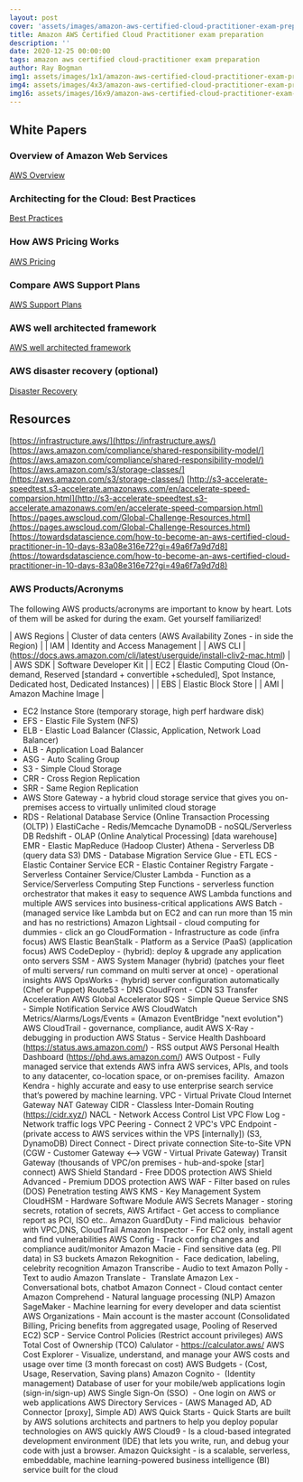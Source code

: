 ```yaml
---
layout: post
cover: 'assets/images/amazon-aws-certified-cloud-practitioner-exam-preparation.jpg'
title: Amazon AWS Certified Cloud Practitioner exam preparation
description: ''
date: 2020-12-25 00:00:00
tags: amazon aws certified cloud-practitioner exam preparation
author: Ray Bogman
img1: assets/images/1x1/amazon-aws-certified-cloud-practitioner-exam-preparation.jpg
img4: assets/images/4x3/amazon-aws-certified-cloud-practitioner-exam-preparation.jpg
img16: assets/images/16x9/amazon-aws-certified-cloud-practitioner-exam-preparation.jpg
---
```





## White Papers

### Overview of Amazon Web Services
[AWS Overview](https://d0.awsstatic.com/whitepapers/aws-overview.pdf)

### Architecting for the Cloud: Best Practices
[Best Practices](https://aws.amazon.com/blogs/aws/new-whitepaper-architecting-for-the-cloud-best-practices/)

### How AWS Pricing Works
[AWS Pricing](http://d1.awsstatic.com/whitepapers/aws_pricing_overview.pdf)

### Compare AWS Support Plans
[AWS Support Plans](https://aws.amazon.com/premiumsupport/plans/)

### AWS well architected framework
[AWS well architected framework](https://d1.awsstatic.com/whitepapers/architecture/AWS_Well-Architected_Framework.pdf)

### AWS disaster recovery (optional)
[Disaster Recovery](https://aws.amazon.com/cloudendure-disaster-recovery/)

## Resources
[https://infrastructure.aws/](https://infrastructure.aws/)
[https://aws.amazon.com/compliance/shared-responsibility-model/](https://aws.amazon.com/compliance/shared-responsibility-model/)
[https://aws.amazon.com/s3/storage-classes/](https://aws.amazon.com/s3/storage-classes/)
[http://s3-accelerate-speedtest.s3-accelerate.amazonaws.com/en/accelerate-speed-comparsion.html](http://s3-accelerate-speedtest.s3-accelerate.amazonaws.com/en/accelerate-speed-comparsion.html)
[https://pages.awscloud.com/Global-Challenge-Resources.html](https://pages.awscloud.com/Global-Challenge-Resources.html)
[https://towardsdatascience.com/how-to-become-an-aws-certified-cloud-practitioner-in-10-days-83a08e316e72?gi=49a6f7a9d7d8](https://towardsdatascience.com/how-to-become-an-aws-certified-cloud-practitioner-in-10-days-83a08e316e72?gi=49a6f7a9d7d8)

### AWS Products/Acronyms

The following AWS products/acronyms are important to know by heart. Lots of them will be asked for during the exam. Get  yourself familiarized!


| AWS Regions | Cluster of data centers (AWS Availability Zones - in side the Region) |
| IAM         | Identity and Access Management |
| AWS CLI     | (https://docs.aws.amazon.com/cli/latest/userguide/install-cliv2-mac.html) |
| AWS SDK     | Software Developer Kit |
| EC2         | Elastic Computing Cloud (On-demand, Reserved [standard + convertible +scheduled], Spot Instance, Dedicated host, Dedicated Instances) |
| EBS         | Elastic Block Store |
| AMI         | Amazon Machine Image |
* EC2 Instance Store (temporary storage, high perf hardware disk)
* EFS - Elastic File System (NFS)
* ELB - Elastic Load Balancer (Classic, Application, Network Load Balancer)
* ALB - Application Load Balancer
* ASG - Auto Scaling Group
* S3 - Simple Cloud Storage
* CRR - Cross Region Replication
* SRR - Same Region Replication
* AWS Store Gateway - a hybrid cloud storage service that gives you on-premises access to virtually unlimited cloud storage
* RDS - Relational Database Service (Online Transaction Processing (OLTP) )
ElastiCache - Redis/Memcache
DynamoDB - noSQL/Serverless DB
Redshift - OLAP (Online Analytical Processing) [data warehouse]
EMR - Elastic MapReduce (Hadoop Cluster)
Athena - Serverless DB (query data S3)
DMS - Database Migration Service
Glue - ETL
ECS - Elastic Container Service
ECR - Elastic Container Registry
Fargate - Serverless Container Service/Cluster
Lambda - Function as a Service/Serverless Computing
Step Functions - serverless function orchestrator that makes it easy to sequence AWS Lambda functions and multiple AWS services into business-critical applications
AWS Batch - (managed service like Lambda but on EC2 and can run more than 15 min and has no restrictions)
Amazon Lightsail - cloud computing for dummies - click an go
CloudFormation - Infrastructure as code (infra focus)
AWS Elastic BeanStalk - Platform as a Service (PaaS) (application focus)
AWS CodeDeploy - (hybrid): deploy & upgrade any application onto servers
SSM - AWS System Manager (hybrid) (patches your fleet of multi servers/ run command on multi server at once) - operational insights
AWS OpsWorks - (hybrid) server configuration automatically (Chef or Puppet)
Route53 - DNS
CloudFront - CDN
S3 Transfer Acceleration
AWS Global Accelerator
SQS - Simple Queue Service
SNS - Simple Notification Service
AWS CloudWatch Metrics/Alarms/Logs/Events = (Amazon EventBridge "next evolution")
AWS CloudTrail - governance, compliance, audit
AWS X-Ray - debugging in production
AWS Status - Service Health Dashboard (https://status.aws.amazon.com/) - RSS output
AWS Personal Health Dashboard (https://phd.aws.amazon.com/)
AWS Outpost - Fully managed service that extends AWS infra AWS services, APIs, and tools to any datacenter, co-location space, or on-premises facility. 
Amazon Kendra - highly accurate and easy to use enterprise search service that’s powered by machine learning.
VPC - Virtual Private Cloud
Internet Gateway
NAT Gateway
CIDR - Classless Inter-Domain Routing (https://cidr.xyz/)
NACL - Network Access Control List
VPC Flow Log - Network traffic logs
VPC Peering - Connect 2 VPC's
VPC Endpoint - (private access to AWS services within the VPS [internally]) (S3, DynamoDB)
Direct Connect - Direct private connection
Site-to-Site VPN (CGW - Customer Gateway <--> VGW - Virtual Private Gateway)
Transit Gateway (thousands of VPC/on premises - hub-and-spoke [star] connect)
AWS Shield Standard - Free DDOS protection
AWS Shield Advanced - Premium DDOS protection
AWS WAF - Filter based on rules (DOS)
Penetration testing
AWS KMS - Key Management System
CloudHSM - Hardware Software Module
AWS Secrets Manager - storing secrets, rotation of secrets,
AWS Artifact - Get access to compliance report as PCI, ISO etc..
Amazon GuardDuty - Find malicious  behavior with VPC,DNS, CloudTrail
Amazon Inspector - For EC2 only, install agent and find vulnerabilities
AWS Config - Track config changes and compliance audit/monitor
Amazon Macie - Find sensitive data (eg. PII data) in S3 buckets
Amazon Rekognition -  Face dedication, labeling, celebrity recognition
Amazon Transcribe - Audio to text
Amazon Polly - Text to audio
Amazon Translate -  Translate
Amazon Lex -  Conversational bots, chatbot
Amazon Connect - Cloud contact center
Amazon Comprehend - Natural language processing (NLP)
Amazon SageMaker - Machine learning for every developer and data scientist
AWS Organizations - Main account is the master account (Consolidated Billing, Pricing benefits from aggregated usage, Pooling of Reserved EC2)
SCP - Service Control Policies (Restrict account privileges)
AWS Total Cost of Ownership (TCO) Calulator - https://calculator.aws/
AWS Cost Explorer - Visualize, understand, and manage your AWS costs and usage over time (3 month forecast on cost)
AWS Budgets - (Cost, Usage, Reservation, Saving plans)
Amazon Cognito -  (Identity management) Database of user for your mobile/web applications login (sign-in/sign-up)
AWS Single Sign-On (SSO)  - One login on AWS or web applications
AWS Directory Services - (AWS Managed AD, AD Connector [proxy], Simple AD)
AWS Quick Starts - Quick Starts are built by AWS solutions architects and partners to help you deploy popular technologies on AWS quickly
AWS Cloud9 - Is a cloud-based integrated development environment (IDE) that lets you write, run, and debug your code with just a browser.
Amazon Quicksight - is a scalable, serverless, embeddable, machine learning-powered business intelligence (BI) service built for the cloud
